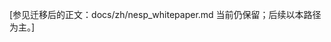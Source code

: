 <!-- SSOT: 中文白皮书主文（唯一语义源）。原文迁移自 docs/zh/nesp_whitepaper.md -->

[参见迁移后的正文：docs/zh/nesp_whitepaper.md 当前仍保留；后续以本路径为主。]

